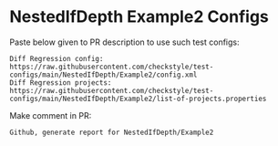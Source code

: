 # NestedIfDepth Example2 Configs
Paste below given to PR description to use such test configs:
```
Diff Regression config: https://raw.githubusercontent.com/checkstyle/test-configs/main/NestedIfDepth/Example2/config.xml
Diff Regression projects: https://raw.githubusercontent.com/checkstyle/test-configs/main/NestedIfDepth/Example2/list-of-projects.properties
```
Make comment in PR:
```
Github, generate report for NestedIfDepth/Example2
```
